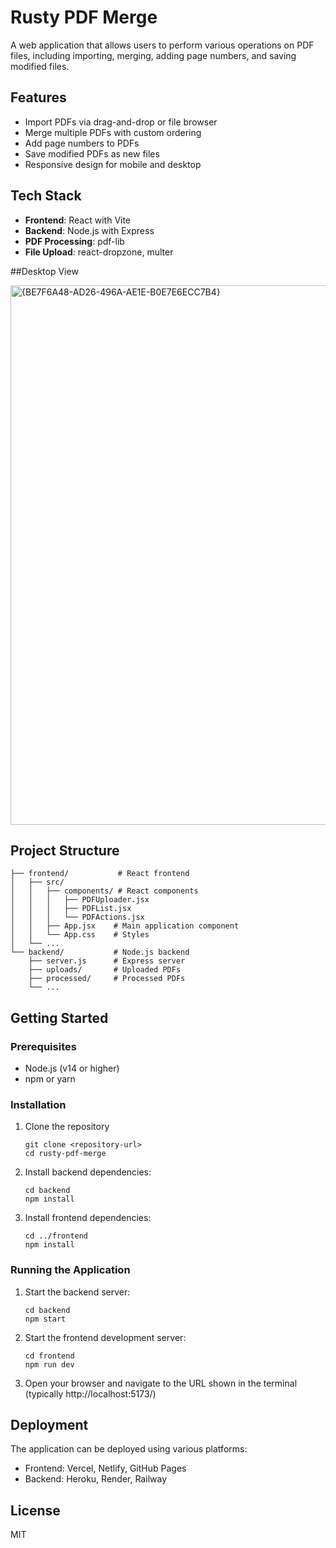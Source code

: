 # Rusty PDF Merge

A web application that allows users to perform various operations on PDF files, including importing, merging, adding page numbers, and saving modified files.

## Features

- Import PDFs via drag-and-drop or file browser
- Merge multiple PDFs with custom ordering
- Add page numbers to PDFs
- Save modified PDFs as new files
- Responsive design for mobile and desktop

## Tech Stack

- **Frontend**: React with Vite
- **Backend**: Node.js with Express
- **PDF Processing**: pdf-lib
- **File Upload**: react-dropzone, multer

##Desktop View

<img width="1792" height="863" alt="{BE7F6A48-AD26-496A-AE1E-B0E7E6ECC7B4}" src="https://github.com/user-attachments/assets/85640a53-0bc5-4f38-8fdd-e548c8faccc7" />



## Project Structure

```
├── frontend/           # React frontend
│   ├── src/
│   │   ├── components/ # React components
│   │   │   ├── PDFUploader.jsx
│   │   │   ├── PDFList.jsx
│   │   │   └── PDFActions.jsx
│   │   ├── App.jsx    # Main application component
│   │   └── App.css    # Styles
│   └── ...
└── backend/           # Node.js backend
    ├── server.js      # Express server
    ├── uploads/       # Uploaded PDFs
    ├── processed/     # Processed PDFs
    └── ...
```

## Getting Started

### Prerequisites

- Node.js (v14 or higher)
- npm or yarn

### Installation

1. Clone the repository
   ```
   git clone <repository-url>
   cd rusty-pdf-merge
   ```

2. Install backend dependencies:
   ```
   cd backend
   npm install
   ```

3. Install frontend dependencies:
   ```
   cd ../frontend
   npm install
   ```

### Running the Application

1. Start the backend server:
   ```
   cd backend
   npm start
   ```

2. Start the frontend development server:
   ```
   cd frontend
   npm run dev
   ```

3. Open your browser and navigate to the URL shown in the terminal (typically http://localhost:5173/)

## Deployment

The application can be deployed using various platforms:

- Frontend: Vercel, Netlify, GitHub Pages
- Backend: Heroku, Render, Railway

## License

MIT
